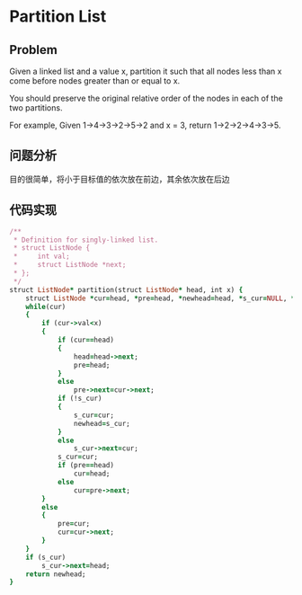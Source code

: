# Partition List
## Problem
Given a linked list and a value x, partition it such that all nodes less than x come before nodes greater than or equal to x.

You should preserve the original relative order of the nodes in each of the two partitions.

For example,
Given 1->4->3->2->5->2 and x = 3,
return 1->2->2->4->3->5. 
## 问题分析
目的很简单，将小于目标值的依次放在前边，其余依次放在后边
## 代码实现
```ruby
/**
 * Definition for singly-linked list.
 * struct ListNode {
 *     int val;
 *     struct ListNode *next;
 * };
 */
struct ListNode* partition(struct ListNode* head, int x) {
    struct ListNode *cur=head, *pre=head, *newhead=head, *s_cur=NULL, *s_pre=NULL;    
    while(cur)
    {
        if (cur->val<x)
        {
            if (cur==head)
            {
                head=head->next;
                pre=head;
            }
            else
                pre->next=cur->next;
            if (!s_cur) 
            {
                s_cur=cur;
                newhead=s_cur;
            }
            else
                s_cur->next=cur;
            s_cur=cur;
            if (pre==head)
                cur=head;
            else
                cur=pre->next;
        }
        else
        {
            pre=cur;
            cur=cur->next;
        }
    }
    if (s_cur)
        s_cur->next=head;  
    return newhead;
}
```
